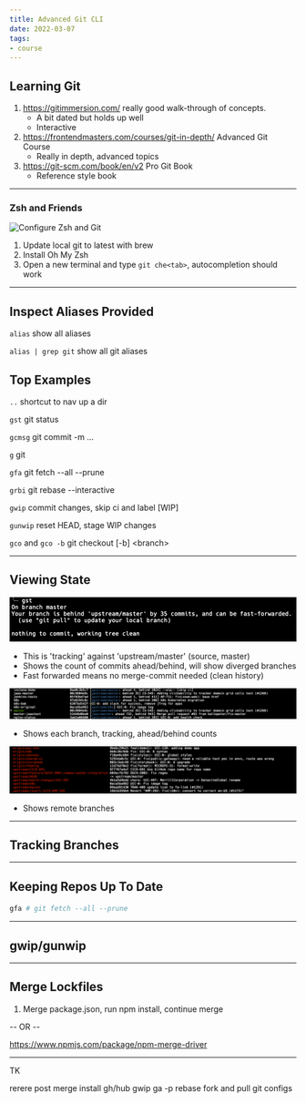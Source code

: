```yaml
---
title: Advanced Git CLI
date: 2022-03-07 
tags:
- course
---
```


## Learning Git

1. <https://gitimmersion.com/> really good walk-through of concepts. 
    - A bit dated but holds up well
    - Interactive
1. <https://frontendmasters.com/courses/git-in-depth/> Advanced Git Course
    - Really in depth, advanced topics
1. <https://git-scm.com/book/en/v2> Pro Git Book
    - Reference style book

---

### Zsh and Friends

![Configure Zsh and Git](../../images/configure-zsh-git.gif)

1. Update local git to latest with brew
1. Install Oh My Zsh
1. Open a new terminal and type `git che<tab>`, autocompletion should work

---

## Inspect Aliases Provided

`alias` show all aliases

`alias | grep git` show all git aliases

## Top Examples

`..` shortcut to nav up a dir

`gst` git status

`gcmsg` git commit -m ...

`g` git

`gfa` git fetch --all --prune

`grbi` git rebase --interactive

`gwip` commit changes, skip ci and label [WIP]

`gunwip` reset HEAD, stage WIP changes

`gco` and `gco -b` git checkout [-b] \<branch>

---

## Viewing State

![gst](../../images/gst.png)

- This is 'tracking' against 'upstream/master' (source, master) 
- Shows the count of commits ahead/behind, will show diverged branches
- Fast forwarded means no merge-commit needed (clean history)

![gb -vv](../../images/gb-vv.png)

- Shows each branch, tracking, ahead/behind counts

![gb -rv](../../images/gb-rv.png)

- Shows remote branches

---

## Tracking Branches



---

## Keeping Repos Up To Date

```bash
gfa # git fetch --all --prune
```

---

## gwip/gunwip



---

## Merge Lockfiles

1. Merge package.json, run npm install, continue merge

-- OR --

https://www.npmjs.com/package/npm-merge-driver

---

TK

rerere
post merge install
gh/hub
gwip
ga -p
rebase
fork and pull
git configs